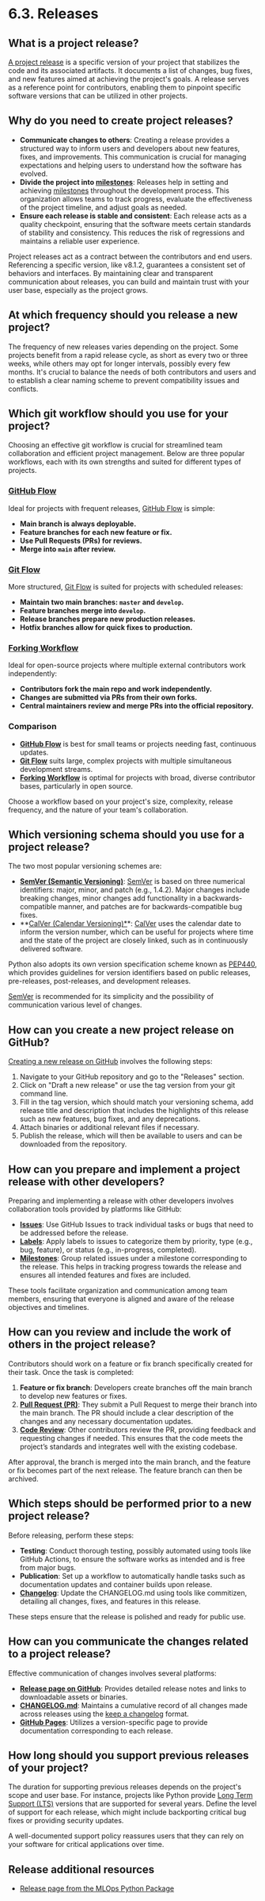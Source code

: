 # 6.3. Releases

## What is a project release?

[A project release](https://docs.github.com/en/repositories/releasing-projects-on-github/about-releases) is a specific version of your project that stabilizes the code and its associated artifacts. It documents a list of changes, bug fixes, and new features aimed at achieving the project's goals. A release serves as a reference point for contributors, enabling them to pinpoint specific software versions that can be utilized in other projects.

## Why do you need to create project releases?

- **Communicate changes to others**: Creating a release provides a structured way to inform users and developers about new features, fixes, and improvements. This communication is crucial for managing expectations and helping users to understand how the software has evolved.
- **Divide the project into [milestones](https://docs.github.com/en/issues/using-labels-and-milestones-to-track-work/about-milestones)**: Releases help in setting and achieving [milestones](https://docs.github.com/en/issues/using-labels-and-milestones-to-track-work/about-milestones) throughout the development process. This organization allows teams to track progress, evaluate the effectiveness of the project timeline, and adjust goals as needed.
- **Ensure each release is stable and consistent**: Each release acts as a quality checkpoint, ensuring that the software meets certain standards of stability and consistency. This reduces the risk of regressions and maintains a reliable user experience.

Project releases act as a contract between the contributors and end users. Referencing a specific version, like v8.1.2, guarantees a consistent set of behaviors and interfaces. By maintaining clear and transparent communication about releases, you can build and maintain trust with your user base, especially as the project grows.

## At which frequency should you release a new project?

The frequency of new releases varies depending on the project. Some projects benefit from a rapid release cycle, as short as every two or three weeks, while others may opt for longer intervals, possibly every few months. It's crucial to balance the needs of both contributors and users and to establish a clear naming scheme to prevent compatibility issues and conflicts.

## Which git workflow should you use for your project?

Choosing an effective git workflow is crucial for streamlined team collaboration and efficient project management. Below are three popular workflows, each with its own strengths and suited for different types of projects.

### [GitHub Flow](https://docs.github.com/en/get-started/using-github/github-flow)

Ideal for projects with frequent releases, [GitHub Flow](https://docs.github.com/en/get-started/using-github/github-flow) is simple:

- **Main branch is always deployable.**
- **Feature branches for each new feature or fix.**
- **Use Pull Requests (PRs) for reviews.**
- **Merge into `main` after review.**

### [Git Flow](https://www.atlassian.com/git/tutorials/comparing-workflows/gitflow-workflow)

More structured, [Git Flow](https://www.atlassian.com/git/tutorials/comparing-workflows/gitflow-workflow) is suited for projects with scheduled releases:

- **Maintain two main branches: `master` and `develop`.**
- **Feature branches merge into `develop`.**
- **Release branches prepare new production releases.**
- **Hotfix branches allow for quick fixes to production.**

### [Forking Workflow](https://www.atlassian.com/git/tutorials/comparing-workflows/forking-workflow)

Ideal for open-source projects where multiple external contributors work independently:

- **Contributors fork the main repo and work independently.**
- **Changes are submitted via PRs from their own forks.**
- **Central maintainers review and merge PRs into the official repository.**

### Comparison

- **[GitHub Flow](https://docs.github.com/en/get-started/using-github/github-flow)** is best for small teams or projects needing fast, continuous updates.
- **[Git Flow](https://www.atlassian.com/git/tutorials/comparing-workflows/gitflow-workflow)** suits large, complex projects with multiple simultaneous development streams.
- **[Forking Workflow](https://www.atlassian.com/git/tutorials/comparing-workflows/forking-workflow)** is optimal for projects with broad, diverse contributor bases, particularly in open source.

Choose a workflow based on your project's size, complexity, release frequency, and the nature of your team's collaboration.

## Which versioning schema should you use for a project release?

The two most popular versioning schemes are:

- **[SemVer (Semantic Versioning)](https://semver.org/)**: [SemVer](https://semver.org/) is based on three numerical identifiers: major, minor, and patch (e.g., 1.4.2). Major changes include breaking changes, minor changes add functionality in a backwards-compatible manner, and patches are for backwards-compatible bug fixes.
- **[CalVer (Calendar Versioning)*](https://calver.org/)*: [CalVer](https://calver.org/) uses the calendar date to inform the version number, which can be useful for projects where time and the state of the project are closely linked, such as in continuously delivered software.

Python also adopts its own version specification scheme known as [PEP440](https://peps.python.org/pep-0440/), which provides guidelines for version identifiers based on public releases, pre-releases, post-releases, and development releases.

[SemVer](https://semver.org/) is recommended for its simplicity and the possibility of communication various level of changes.

## How can you create a new project release on GitHub?

[Creating a new release on GitHub](https://docs.github.com/en/repositories/releasing-projects-on-github/managing-releases-in-a-repository) involves the following steps:

1. Navigate to your GitHub repository and go to the "Releases" section.
2. Click on "Draft a new release" or use the tag version from your git command line.
3. Fill in the tag version, which should match your versioning schema, add release title and description that includes the highlights of this release such as new features, bug fixes, and any deprecations.
4. Attach binaries or additional relevant files if necessary.
5. Publish the release, which will then be available to users and can be downloaded from the repository.

## How can you prepare and implement a project release with other developers?

Preparing and implementing a release with other developers involves collaboration tools provided by platforms like GitHub:

- **[Issues](https://docs.github.com/en/issues/tracking-your-work-with-issues/about-issues)**: Use GitHub Issues to track individual tasks or bugs that need to be addressed before the release.
- **[Labels](https://docs.github.com/en/issues/using-labels-and-milestones-to-track-work/managing-labels)**: Apply labels to issues to categorize them by priority, type (e.g., bug, feature), or status (e.g., in-progress, completed).
- **[Milestones](https://docs.github.com/en/issues/using-labels-and-milestones-to-track-work/about-milestones)**: Group related issues under a milestone corresponding to the release. This helps in tracking progress towards the release and ensures all intended features and fixes are included.

These tools facilitate organization and communication among team members, ensuring that everyone is aligned and aware of the release objectives and timelines.

## How can you review and include the work of others in the project release?

Contributors should work on a feature or fix branch specifically created for their task. Once the task is completed:

1. **Feature or fix branch**: Developers create branches off the main branch to develop new features or fixes.
2. **[Pull Request (PR)](https://docs.github.com/en/pull-requests/collaborating-with-pull-requests/proposing-changes-to-your-work-with-pull-requests/about-pull-requests)**: They submit a Pull Request to merge their branch into the main branch. The PR should include a clear description of the changes and any necessary documentation updates.
3. **[Code Review](https://docs.github.com/en/pull-requests/collaborating-with-pull-requests/reviewing-changes-in-pull-requests/about-pull-request-reviews)**: Other contributors review the PR, providing feedback and requesting changes if needed. This ensures that the code meets the project’s standards and integrates well with the existing codebase.

After approval, the branch is merged into the main branch, and the feature or fix becomes part of the next release. The feature branch can then be archived.

## Which steps should be performed prior to a new project release?

Before releasing, perform these steps:

- **Testing**: Conduct thorough testing, possibly automated using tools like GitHub Actions, to ensure the software works as intended and is free from major bugs.
- **Publication**: Set up a workflow to automatically handle tasks such as documentation updates and container builds upon release.
- **[Changelog](https://en.wikipedia.org/wiki/Changelog)**: Update the CHANGELOG.md using tools like commitizen, detailing all changes, fixes, and features in this release.

These steps ensure that the release is polished and ready for public use.

## How can you communicate the changes related to a project release?

Effective communication of changes involves several platforms:

- **[Release page on GitHub](https://docs.github.com/en/repositories/releasing-projects-on-github/managing-releases-in-a-repository)**: Provides detailed release notes and links to downloadable assets or binaries.
- **[CHANGELOG.md](https://en.wikipedia.org/wiki/Changelog)**: Maintains a cumulative record of all changes made across releases using the [keep a changelog](https://keepachangelog.com/) format.
- **[GitHub Pages](https://pages.github.com/)**: Utilizes a version-specific page to provide documentation corresponding to each release.

## How long should you support previous releases of your project?

The duration for supporting previous releases depends on the project's scope and user base. For instance, projects like Python provide [Long Term Support (LTS)](https://en.wikipedia.org/wiki/Long-term_support) versions that are supported for several years. Define the level of support for each release, which might include backporting critical bug fixes or providing security updates.

A well-documented support policy reassures users that they can rely on your software for critical applications over time.

## Release additional resources

- [Release page from the MLOps Python Package](https://github.com/fmind/mlops-python-package/releases)